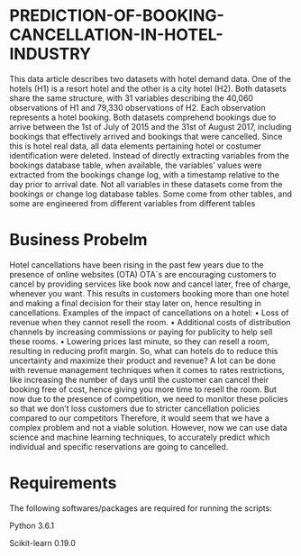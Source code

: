 # PREDICTION-OF-BOOKING-CANCELLATION-IN-HOTEL-INDUSTRY


This data article describes two datasets with hotel demand data.
One of the hotels (H1) is a resort hotel and the other is a city hotel (H2).
Both datasets share the same structure, with 31 variables describing the 40,060 observations of H1 and 79,330 observations of H2. 
Each observation represents a hotel booking.
Both datasets comprehend bookings due to arrive between the 1st of July of 2015 and the 31st of August 2017, including bookings that effectively arrived and bookings that were cancelled.
Since this is hotel real data, all data elements pertaining hotel or costumer identification were deleted. 
Instead of directly extracting variables from the bookings database table, when available, the variables’ values were extracted from the bookings change log, with a timestamp relative to the day prior to arrival date. 
Not all variables in these datasets come from the bookings or change log database tables. 
Some come from other tables, and some are engineered from different variables from different tables

# Business Probelm

Hotel cancellations have been rising in the past few years due to the presence of online websites (OTA)
OTA´s are encouraging customers to cancel by providing services like book now and cancel later, free of charge, whenever you want. This results in customers booking more than one hotel and making a final decision for their stay later on, hence resulting in cancellations. Examples of the impact of cancellations on a hotel:
• Loss of revenue when they cannot resell the room.
• Additional costs of distribution channels by increasing commissions or paying for publicity to help sell these rooms.
• Lowering prices last minute, so they can resell a room, resulting in reducing profit margin.
So, what can hotels do to reduce this uncertainty and maximize their product and revenue? A lot can be done with revenue management techniques when it comes to
rates restrictions, like increasing the number of days until the customer can cancel
their booking free of cost, hence giving you more time to resell the room. But now due
to the presence of competition, we need to monitor these policies so that we don’t
loss customers due to stricter cancellation policies compared to our competitors
Therefore, it would seem that we have a complex problem and not a viable solution.
However, now we can use data science and machine learning techniques, to accurately predict which individual and specific reservations are going to cancelled.

# Requirements
The following softwares/packages are required for running the scripts:

Python 3.6.1

Scikit-learn 0.19.0
